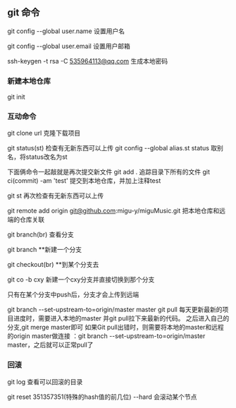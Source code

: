 ## git 命令
git config --global user.name  设置用户名

git config --global user.email  设置用户邮箱

ssh-keygen -t rsa -C 535964113@qq.com 生成本地密码

### 新建本地仓库
git init

### 互动命令
git clone url 克隆下载项目

git status(st)  检查有无新东西可以上传
git config --global alias.st status 取别名，将status改名为st

下面俩命令一起敲就是再次提交新文件
git add .   追踪目录下所有的文件
git ci(commit) -am 'test' 提交到本地仓库，并加上注释test

git st 再次检查有无新东西可以上传

git remote add origin git@github.com:migu-y/miguMusic.git   把本地仓库和远端的仓库关联

git branch(br) 查看分支

git branch **新建一个分支

git checkout(br) **到某个分支去

git co -b cxy 新建一个cxy分支并直接切换到那个分支

只有在某个分支中push后，分支才会上传到远端

git branch --set-upstream-to=origin/master master
git pull
每天更新最新的项目进度时，需要进入本地的master 并git pull拉下来最新的代码。
之后进入自己的分支,git merge master即可
如果Git pull出错时，则需要将本地的master和远程的origin master做连接 ：git branch --set-upstream-to=origin/master master，之后就可以正常pull了

### 回滚
git log 查看可以回滚的目录 

git reset 351357351(特殊的hash值的前几位) --hard   会滚动某个节点
